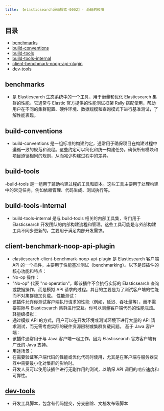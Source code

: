 ```yaml
---
title: 【elasticsearch源码探索-0002】- 源码的模块
---
```


## 目录

- [benchmarks](#benchmarks)
- [build-conventions](#build-conventions)
- [build-tools](#build-tools)
- [build-tools-internal](#build-tools-internal)
- [client-benchmark-noop-api-plugin](#client-benchmark-noop-api-plugin)
- [dev-tools](dev-tools)

## benchmarks

- 是 Elasticsearch 生态系统中的一个工具，用于衡量和优化 Elasticsearch 集群的性能。它通常与 Elastic 官方提供的性能测试框架 Rally 搭配使用，帮助用户在不同的集群配置、硬件环境、数据规模和查询模式下进行基准测试，了解性能表现。

## build-conventions

- build-conventions 是一组标准的构建约定，通常用于确保项目在构建过程中遵循一致的规范和流程。这些约定可以简化和统一构建任务，确保所有模块和项目遵循相同的规则，从而减少构建过程中的差异。

## build-tools

-build-tools 是一组用于辅助构建过程的工具和脚本。这些工具主要用于处理构建中的常见任务，例如依赖管理、代码生成、测试执行等。

## build-tools-internal

- build-tools-internal 是与 build-tools 相关的内部工具集，专门用于 Elasticsearch 开发团队的内部构建流程和管理。这些工具可能是与外部构建工具不同步更新的，主要用于满足内部开发需求。

## client-benchmark-noop-api-plugin

- elasticsearch-client-benchmark-noop-api-plugin 是 Elasticsearch 客户端 API 的一个插件，主要用于性能基准测试（benchmarking）。以下是该插件的核心功能和特点：
- No-op 操作：
- "No-op" 代表 "no operation"，即该插件不会执行实际的 Elasticsearch 查询或数据操作，而是模拟 API 请求的过程。其目的主要是为了测试客户端的性能而不对集群施加负载。
性能测试：
- 该插件允许你测试客户端执行请求的性能（例如，延迟、吞吐量等），而不需要实际与 Elasticsearch 集群进行交互。你可以测量客户端代码的性能瓶颈。
轻量级模拟：
- 通过模拟 API 的方式，用户可以在开发环境或测试环境下进行大量的 API 请求测试，而无需考虑实际的硬件资源限制或集群负载问题。
基于 Java 客户端：
- 该插件通常用于与 Java 客户端一起工作，因为 Elasticsearch 官方客户端有广泛的 Java 支持。
- 用途场景：
- 在需要验证客户端代码的性能或优化代码时使用，尤其是在客户端与服务器交互中需要最小化对集群的影响时。
- 开发人员可以使用该插件进行无副作用的测试，以确保 API 调用的响应速度和可靠性。

## [dev-tools](dev-tools)

- 开发工具脚本，包含有代码提交，分支删除、文档发布等脚本
